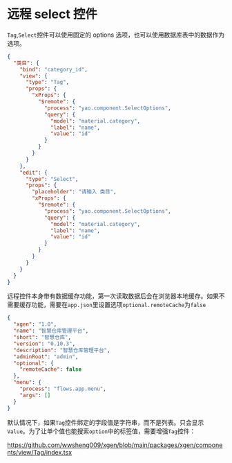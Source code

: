 # 远程 select 控件

`Tag`,`Select`控件可以使用固定的 options 选项，也可以使用数据库表中的数据作为选项。

```json
{
  "类目": {
    "bind": "category_id",
    "view": {
      "type": "Tag",
      "props": {
        "xProps": {
          "$remote": {
            "process": "yao.component.SelectOptions",
            "query": {
              "model": "material.category",
              "label": "name",
              "value": "id"
            }
          }
        }
      }
    },
    "edit": {
      "type": "Select",
      "props": {
        "placeholder": "请输入 类目",
        "xProps": {
          "$remote": {
            "process": "yao.component.SelectOptions",
            "query": {
              "model": "material.category",
              "label": "name",
              "value": "id"
            }
          }
        }
      }
    }
  }
}
```

远程控件本身带有数据缓存功能，第一次读取数据后会在浏览器本地缓存。如果不需要缓存功能，需要在`app.json`里设置选项`optional.remoteCache`为`false`

```json
{
  "xgen": "1.0",
  "name": "智慧仓库管理平台",
  "short": "智慧仓库",
  "version": "0.10.3",
  "description": "智慧仓库管理平台",
  "adminRoot": "admin",
  "optional": {
    "remoteCache": false
  },
  "menu": {
    "process": "flows.app.menu",
    "args": []
  }
}
```

默认情况下，如果`Tag`控件绑定的字段值是字符串，而不是列表。只会显示`Value`。为了让单个值也能搜索`option`中的标签值，需要增强`Tag`控件：

https://github.com/wwsheng009/xgen/blob/main/packages/xgen/components/view/Tag/index.tsx
